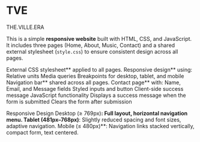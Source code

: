 # TVE
THE.VILLE.ERA

This is a simple **responsive website** built with HTML, CSS, and JavaScript.  
It includes three pages (Home, About, Music, Contact) and a shared external stylesheet (`style.css`) to ensure consistent design across all pages.


External CSS stylesheet** applied to all pages.
Responsive design** using:
Relative units
Media queries
Breakpoints for desktop, tablet, and mobile
Navigation bar** shared across all pages.
Contact page** with:
Name, Email, and Message fields
Styled inputs and button
Client-side success message
JavaScript functionality
Displays a success message when the form is submitted
Clears the form after submission


Responsive Design
Desktop (≥ 769px)**: Full layout, horizontal navigation menu.
Tablet (481px–768px)**: Slightly reduced spacing and font sizes, adaptive navigation.
Mobile (≤ 480px)**: Navigation links stacked vertically, compact form, text centered.


